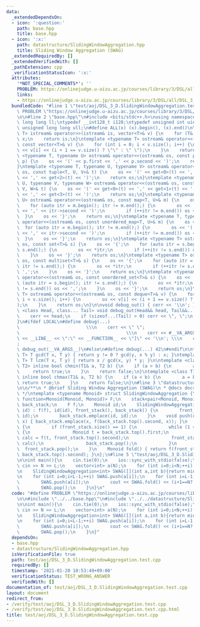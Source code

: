 ```yaml
---
data:
  _extendedDependsOn:
  - icon: ':question:'
    path: base.hpp
    title: base.hpp
  - icon: ':x:'
    path: datastructure/SlidingWindowAggregation.hpp
    title: Sliding Window Aggregation (SWAG)
  _extendedRequiredBy: []
  _extendedVerifiedWith: []
  _pathExtension: cpp
  _verificationStatusIcon: ':x:'
  attributes:
    '*NOT_SPECIAL_COMMENTS*': ''
    PROBLEM: https://onlinejudge.u-aizu.ac.jp/courses/library/3/DSL/all/DSL_3_D
    links:
    - https://onlinejudge.u-aizu.ac.jp/courses/library/3/DSL/all/DSL_3_D
  bundledCode: "#line 1 \"test/aoj/DSL_3_D.SlidingWindowAggregation.test.cpp\"\n#define\
    \ PROBLEM \"https://onlinejudge.u-aizu.ac.jp/courses/library/3/DSL/all/DSL_3_D\"\
    \n\n#line 2 \"base.hpp\"\n#include <bits/stdc++.h>\nusing namespace std;\ntypedef\
    \ long long ll;\ntypedef __int128_t i128;\ntypedef unsigned int uint;\ntypedef\
    \ unsigned long long ull;\n#define ALL(x) (x).begin(), (x).end()\n\ntemplate <typename\
    \ T> istream& operator>>(istream& is, vector<T>& v) {\n    for (T& x : v) is >>\
    \ x;\n    return is;\n}\ntemplate <typename T> ostream& operator<<(ostream& os,\
    \ const vector<T>& v) {\n    for (int i = 0; i < v.size(); i++) {\n        os\
    \ << v[i] << (i + 1 == v.size() ? \"\" : \" \");\n    }\n    return os;\n}\ntemplate\
    \ <typename T, typename U> ostream& operator<<(ostream& os, const pair<T, U>&\
    \ p) {\n    os << '(' << p.first << ',' << p.second << ')';\n    return os;\n\
    }\ntemplate <typename T, typename U, typename V> ostream& operator<<(ostream&\
    \ os, const tuple<T, U, V>& t) {\n    os << '(' << get<0>(t) << ',' << get<1>(t)\
    \ << ',' << get<2>(t) << ')';\n    return os;\n}\ntemplate <typename T, typename\
    \ U, typename V, typename W> ostream& operator<<(ostream& os, const tuple<T, U,\
    \ V, W>& t) {\n    os << '(' << get<0>(t) << ',' << get<1>(t) << ',' << get<2>(t)\
    \ << ',' << get<3>(t) << ')';\n    return os;\n}\ntemplate <typename T, typename\
    \ U> ostream& operator<<(ostream& os, const map<T, U>& m) {\n    os << '{';\n\
    \    for (auto itr = m.begin(); itr != m.end();) {\n        os << '(' << itr->first\
    \ << ',' << itr->second << ')';\n        if (++itr != m.end()) os << ',';\n  \
    \  }\n    os << '}';\n    return os;\n}\ntemplate <typename T, typename U> ostream&\
    \ operator<<(ostream& os, const unordered_map<T, U>& m) {\n    os << '{';\n  \
    \  for (auto itr = m.begin(); itr != m.end();) {\n        os << '(' << itr->first\
    \ << ',' << itr->second << ')';\n        if (++itr != m.end()) os << ',';\n  \
    \  }\n    os << '}';\n    return os;\n}\ntemplate <typename T> ostream& operator<<(ostream&\
    \ os, const set<T>& s) {\n    os << '{';\n    for (auto itr = s.begin(); itr !=\
    \ s.end();) {\n        os << *itr;\n        if (++itr != s.end()) os << ',';\n\
    \    }\n    os << '}';\n    return os;\n}\ntemplate <typename T> ostream& operator<<(ostream&\
    \ os, const multiset<T>& s) {\n    os << '{';\n    for (auto itr = s.begin();\
    \ itr != s.end();) {\n        os << *itr;\n        if (++itr != s.end()) os <<\
    \ ',';\n    }\n    os << '}';\n    return os;\n}\ntemplate <typename T> ostream&\
    \ operator<<(ostream& os, const unordered_set<T>& s) {\n    os << '{';\n    for\
    \ (auto itr = s.begin(); itr != s.end();) {\n        os << *itr;\n        if (++itr\
    \ != s.end()) os << ',';\n    }\n    os << '}';\n    return os;\n}\ntemplate <typename\
    \ T> ostream& operator<<(ostream& os, const deque<T>& v) {\n    for (int i = 0;\
    \ i < v.size(); i++) {\n        os << v[i] << (i + 1 == v.size() ? \"\" : \" \"\
    );\n    }\n    return os;\n}\n\nvoid debug_out() { cerr << '\\n'; }\ntemplate\
    \ <class Head, class... Tail> void debug_out(Head&& head, Tail&&... tail) {\n\
    \    cerr << head;\n    if (sizeof...(Tail) > 0) cerr << \", \";\n    debug_out(move(tail)...);\n\
    }\n#ifdef LOCAL\n#define debug(...)                                          \
    \                         \\\n    cerr << \" \";                             \
    \                                        \\\n    cerr << #__VA_ARGS__ << \" :[\"\
    \ << __LINE__ << \":\" << __FUNCTION__ << \"]\" << '\\n'; \\\n    cerr << \" \"\
    ;                                                                     \\\n   \
    \ debug_out(__VA_ARGS__)\n#else\n#define debug(...) 42\n#endif\n\ntemplate <typename\
    \ T> T gcd(T x, T y) { return y != 0 ? gcd(y, x % y) : x; }\ntemplate <typename\
    \ T> T lcm(T x, T y) { return x / gcd(x, y) * y; }\n\ntemplate <class T1, class\
    \ T2> inline bool chmin(T1& a, T2 b) {\n    if (a > b) {\n        a = b;\n   \
    \     return true;\n    }\n    return false;\n}\ntemplate <class T1, class T2>\
    \ inline bool chmax(T1& a, T2 b) {\n    if (a < b) {\n        a = b;\n       \
    \ return true;\n    }\n    return false;\n}\n#line 3 \"datastructure/SlidingWindowAggregation.hpp\"\
    \n\n/**\n * @brief Sliding Window Aggregation (SWAG)\n * @docs docs/datastructure/SlidingWindowAggregation.md\n\
    \ */\ntemplate <typename Monoid> struct SlidingWindowAggregation {\n    typedef\
    \ function<Monoid(Monoid, Monoid)> F;\n    stack<pair<Monoid, Monoid>> front_stack,\
    \ back_stack;\n    F f;\n    Monoid id;\n    SlidingWindowAggregation(F f, Monoid\
    \ id) : f(f), id(id), front_stack(), back_stack() {\n        front_stack.emplace(id,\
    \ id);\n        back_stack.emplace(id, id);\n    }\n    void push(const Monoid&\
    \ x) { back_stack.emplace(x, f(back_stack.top().second, x)); }\n    void pop()\
    \ {\n        if (front_stack.size() == 1) {\n            while (1 < back_stack.size())\
    \ {\n                Monoid t = back_stack.top().first;\n                Monoid\
    \ calc = f(t, front_stack.top().second);\n                front_stack.emplace(t,\
    \ calc);\n                back_stack.pop();\n            }\n        }\n      \
    \  front_stack.pop();\n    }\n    Monoid fold() { return f(front_stack.top().second,\
    \ back_stack.top().second); }\n};\n#line 5 \"test/aoj/DSL_3_D.SlidingWindowAggregation.test.cpp\"\
    \n\nint main(){\n    cin.tie(0);\n    ios::sync_with_stdio(false);\n    int N,L;\
    \ cin >> N >> L;\n    vector<int> a(N);\n    for (int i=0;i<N;++i) cin >> a[i];\n\
    \n    SlidingWindowAggregation<int> SWAG([](int a,int b){return min(a,b);},INT_MAX);\n\
    \n    for (int i=0;i<L-1;++i) SWAG.push(a[i]);\n    for (int i=L-1;i<N;++i){\n\
    \        SWAG.push(a[i]);\n        cout << SWAG.fold() << (i+1==N?'\\n':' ');\n\
    \        SWAG.pop();\n    }\n}\n"
  code: "#define PROBLEM \"https://onlinejudge.u-aizu.ac.jp/courses/library/3/DSL/all/DSL_3_D\"\
    \n\n#include \"../../base.hpp\"\n#include \"../../datastructure/SlidingWindowAggregation.hpp\"\
    \n\nint main(){\n    cin.tie(0);\n    ios::sync_with_stdio(false);\n    int N,L;\
    \ cin >> N >> L;\n    vector<int> a(N);\n    for (int i=0;i<N;++i) cin >> a[i];\n\
    \n    SlidingWindowAggregation<int> SWAG([](int a,int b){return min(a,b);},INT_MAX);\n\
    \n    for (int i=0;i<L-1;++i) SWAG.push(a[i]);\n    for (int i=L-1;i<N;++i){\n\
    \        SWAG.push(a[i]);\n        cout << SWAG.fold() << (i+1==N?'\\n':' ');\n\
    \        SWAG.pop();\n    }\n}"
  dependsOn:
  - base.hpp
  - datastructure/SlidingWindowAggregation.hpp
  isVerificationFile: true
  path: test/aoj/DSL_3_D.SlidingWindowAggregation.test.cpp
  requiredBy: []
  timestamp: '2021-01-20 10:53:49+09:00'
  verificationStatus: TEST_WRONG_ANSWER
  verifiedWith: []
documentation_of: test/aoj/DSL_3_D.SlidingWindowAggregation.test.cpp
layout: document
redirect_from:
- /verify/test/aoj/DSL_3_D.SlidingWindowAggregation.test.cpp
- /verify/test/aoj/DSL_3_D.SlidingWindowAggregation.test.cpp.html
title: test/aoj/DSL_3_D.SlidingWindowAggregation.test.cpp
---
```

